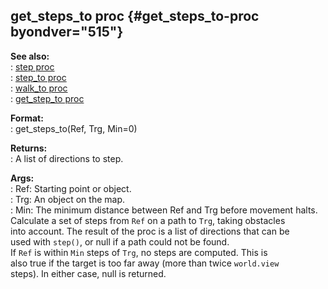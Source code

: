 ## get_steps_to proc {#get_steps_to-proc byondver="515"}    
**See also:**    
:   [step proc](/proc/step)    
:   [step_to proc](/proc/step_to)    
:   [walk_to proc](/proc/walk_to)    
:   [get_step_to proc](/proc/get_step_to)    
<!-- -->    
**Format:**    
:   get_steps_to(Ref, Trg, Min=0)    
<!-- -->    
**Returns:**    
:   A list of directions to step.    
<!-- -->    
**Args:**    
:   Ref: Starting point or object.    
:   Trg: An object on the map.    
:   Min: The minimum distance between Ref and Trg before movement halts.    
Calculate a set of steps from `Ref` on a path to `Trg`, taking obstacles    
into account. The result of the proc is a list of directions that can be    
used with `step()`, or null if a path could not be found.    
If `Ref` is within `Min` steps of `Trg`, no steps are computed. This is    
also true if the target is too far away (more than twice `world.view`    
steps). In either case, null is returned.  
